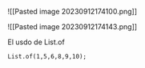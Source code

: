 
![[Pasted image 20230912174100.png]]

![[Pasted image 20230912174143.png]]

El usdo de List.of

```
List.of(1,5,6,8,9,10);
```